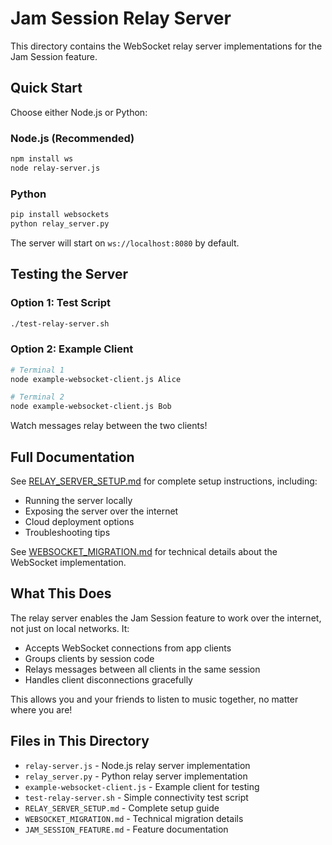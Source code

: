 # Jam Session Relay Server

This directory contains the WebSocket relay server implementations for the Jam Session feature.

## Quick Start

Choose either Node.js or Python:

### Node.js (Recommended)
```bash
npm install ws
node relay-server.js
```

### Python
```bash
pip install websockets
python relay_server.py
```

The server will start on `ws://localhost:8080` by default.

## Testing the Server

### Option 1: Test Script
```bash
./test-relay-server.sh
```

### Option 2: Example Client
```bash
# Terminal 1
node example-websocket-client.js Alice

# Terminal 2
node example-websocket-client.js Bob
```

Watch messages relay between the two clients!

## Full Documentation

See [RELAY_SERVER_SETUP.md](RELAY_SERVER_SETUP.md) for complete setup instructions, including:
- Running the server locally
- Exposing the server over the internet
- Cloud deployment options
- Troubleshooting tips

See [WEBSOCKET_MIGRATION.md](WEBSOCKET_MIGRATION.md) for technical details about the WebSocket implementation.

## What This Does

The relay server enables the Jam Session feature to work over the internet, not just on local networks. It:
- Accepts WebSocket connections from app clients
- Groups clients by session code
- Relays messages between all clients in the same session
- Handles client disconnections gracefully

This allows you and your friends to listen to music together, no matter where you are!

## Files in This Directory

- `relay-server.js` - Node.js relay server implementation
- `relay_server.py` - Python relay server implementation
- `example-websocket-client.js` - Example client for testing
- `test-relay-server.sh` - Simple connectivity test script
- `RELAY_SERVER_SETUP.md` - Complete setup guide
- `WEBSOCKET_MIGRATION.md` - Technical migration details
- `JAM_SESSION_FEATURE.md` - Feature documentation
